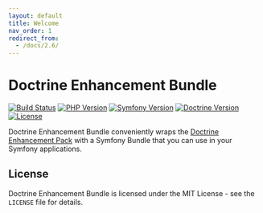 ```yaml
---
layout: default
title: Welcome
nav_order: 1
redirect_from:
  - /docs/2.6/
---
```


# Doctrine Enhancement Bundle

[![Build Status](https://travis-ci.com/darkwebdesign/doctrine-enhancement-bundle.svg?branch=2.5)](https://travis-ci.com/darkwebdesign/doctrine-enhancement-bundle?branch=2.5)
[![PHP Version](https://img.shields.io/badge/php-5.3%2B-777BB3.svg)](https://php.net/)
[![Symfony Version](https://img.shields.io/badge/symfony-2.8%2B-93C74B.svg)](https://symfony.com/)
[![Doctrine Version](https://img.shields.io/badge/doctrine-2.5-2E6BC8.svg)](http://www.doctrine-project.org/)
[![License](https://poser.pugx.org/darkwebdesign/doctrine-enhancement-bundle/license?format=flat)](https://packagist.org/packages/darkwebdesign/doctrine-enhancement-bundle)

Doctrine Enhancement Bundle conveniently wraps the [Doctrine Enhancement Pack](https://darkwebdesign.github.io/doctrine-enhancement-pack/docs/2.5) with a Symfony Bundle that you can use
in your Symfony applications.

## License

Doctrine Enhancement Bundle is licensed under the MIT License - see the `LICENSE` file for details.
